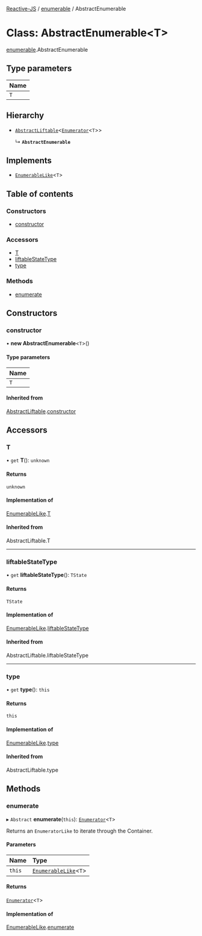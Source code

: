 [Reactive-JS](../README.md) / [enumerable](../modules/enumerable.md) / AbstractEnumerable

# Class: AbstractEnumerable<T\>

[enumerable](../modules/enumerable.md).AbstractEnumerable

## Type parameters

| Name |
| :------ |
| `T` |

## Hierarchy

- [`AbstractLiftable`](liftable.AbstractLiftable.md)<[`Enumerator`](enumerator.Enumerator.md)<`T`\>\>

  ↳ **`AbstractEnumerable`**

## Implements

- [`EnumerableLike`](../interfaces/enumerable.EnumerableLike.md)<`T`\>

## Table of contents

### Constructors

- [constructor](enumerable.AbstractEnumerable.md#constructor)

### Accessors

- [T](enumerable.AbstractEnumerable.md#t)
- [liftableStateType](enumerable.AbstractEnumerable.md#liftablestatetype)
- [type](enumerable.AbstractEnumerable.md#type)

### Methods

- [enumerate](enumerable.AbstractEnumerable.md#enumerate)

## Constructors

### constructor

• **new AbstractEnumerable**<`T`\>()

#### Type parameters

| Name |
| :------ |
| `T` |

#### Inherited from

[AbstractLiftable](liftable.AbstractLiftable.md).[constructor](liftable.AbstractLiftable.md#constructor)

## Accessors

### T

• `get` **T**(): `unknown`

#### Returns

`unknown`

#### Implementation of

[EnumerableLike](../interfaces/enumerable.EnumerableLike.md).[T](../interfaces/enumerable.EnumerableLike.md#t)

#### Inherited from

AbstractLiftable.T

___

### liftableStateType

• `get` **liftableStateType**(): `TState`

#### Returns

`TState`

#### Implementation of

[EnumerableLike](../interfaces/enumerable.EnumerableLike.md).[liftableStateType](../interfaces/enumerable.EnumerableLike.md#liftablestatetype)

#### Inherited from

AbstractLiftable.liftableStateType

___

### type

• `get` **type**(): `this`

#### Returns

`this`

#### Implementation of

[EnumerableLike](../interfaces/enumerable.EnumerableLike.md).[type](../interfaces/enumerable.EnumerableLike.md#type)

#### Inherited from

AbstractLiftable.type

## Methods

### enumerate

▸ `Abstract` **enumerate**(`this`): [`Enumerator`](enumerator.Enumerator.md)<`T`\>

Returns an `EnumeratorLike` to iterate through the Container.

#### Parameters

| Name | Type |
| :------ | :------ |
| `this` | [`EnumerableLike`](../interfaces/enumerable.EnumerableLike.md)<`T`\> |

#### Returns

[`Enumerator`](enumerator.Enumerator.md)<`T`\>

#### Implementation of

[EnumerableLike](../interfaces/enumerable.EnumerableLike.md).[enumerate](../interfaces/enumerable.EnumerableLike.md#enumerate)
